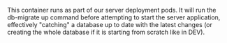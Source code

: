 This container runs as part of our server deployment pods. It will run the db-migrate up command before attempting to start the server application, effectively "catching" a database up to date with the latest changes (or creating the whole database if it is starting from scratch like in DEV).